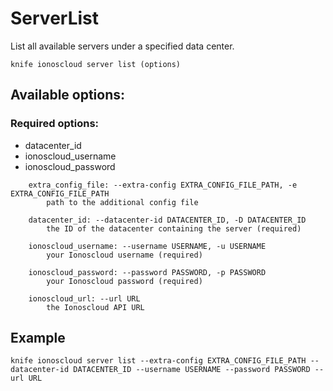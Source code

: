 # ServerList

List all available servers under a specified data center.

```text
knife ionoscloud server list (options)
```

## Available options:

### Required options:

* datacenter\_id
* ionoscloud\_username
* ionoscloud\_password

```text
    extra_config_file: --extra-config EXTRA_CONFIG_FILE_PATH, -e EXTRA_CONFIG_FILE_PATH
        path to the additional config file

    datacenter_id: --datacenter-id DATACENTER_ID, -D DATACENTER_ID
        the ID of the datacenter containing the server (required)

    ionoscloud_username: --username USERNAME, -u USERNAME
        your Ionoscloud username (required)

    ionoscloud_password: --password PASSWORD, -p PASSWORD
        your Ionoscloud password (required)

    ionoscloud_url: --url URL
        the Ionoscloud API URL

```
## Example

```text
knife ionoscloud server list --extra-config EXTRA_CONFIG_FILE_PATH --datacenter-id DATACENTER_ID --username USERNAME --password PASSWORD --url URL
```
